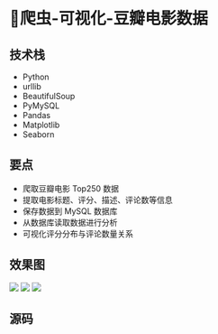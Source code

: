 # 🐞爬虫-可视化-豆瓣电影数据

<MyGlobalComponent />


## 技术栈

* Python
* urllib
* BeautifulSoup
* PyMySQL
* Pandas
* Matplotlib
* Seaborn

## 要点

* 爬取豆瓣电影 Top250 数据
* 提取电影标题、评分、描述、评论数等信息
* 保存数据到 MySQL 数据库
* 从数据库读取数据进行分析
* 可视化评分分布与评论数量关系

## 效果图

![](http://cdn.qiniu.liyansheng.top/img/image-20240607153947167.png)
![](http://cdn.qiniu.liyansheng.top/img/image-20240607153823702.png)
![](http://cdn.qiniu.liyansheng.top/img/20240607015233.png)


## 源码

<!-- ![](http://cdn.qiniu.liyansheng.top/img/20240607155150.png) -->
<PaymentButton :productId="157" />